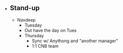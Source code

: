 - ## Stand-up
	- Navdeep
		- Tuesday
		- Out have the day on Tues
		- Thursday
			- Sync w/ Anythong and "another manager"
			- 1:1 CNB team